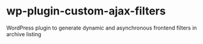 # wp-plugin-custom-ajax-filters
WordPress plugin to generate dynamic and asynchronous frontend filters in archive listing 
